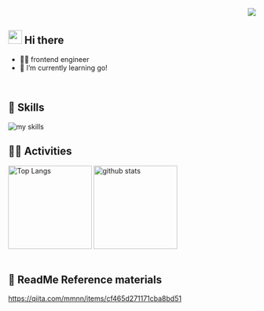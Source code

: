 <div align="right">
  <img src="https://komarev.com/ghpvc/?username=iimomo" />
</div>

## <img src="https://media.giphy.com/media/hvRJCLFzcasrR4ia7z/giphy.gif" width="28"> Hi there

- 🧑‍💻 frontend engineer
- 🌱 I’m currently learning go!
<br>

<!-- アイコンの選択肢一覧：https://arc.net/l/quote/zizyykfh -->
## 🌱 Skills
<img alt="my skills" src="https://skillicons.dev/icons?theme=dark&perline=7&i=html,css,js,ts,react,next,figma,cypress,jest,vitest,rollupjs,docker,aws" />
<br>

## 🏃‍♀️ Activities
<div align="left"> 
  <img alt="Top Langs" height="170px" src="https://github-readme-stats.vercel.app/api?username=koda-momo&theme=vue-dark&layout=compact" />
  <img alt="github stats" height="170px" src="https://github-readme-stats.vercel.app/api/top-langs/?username=koda-momo&theme=vue-dark&layout=compact" />
</div>
<br>

## 📕 ReadMe Reference materials
https://qiita.com/mmnn/items/cf465d271171cba8bd51

